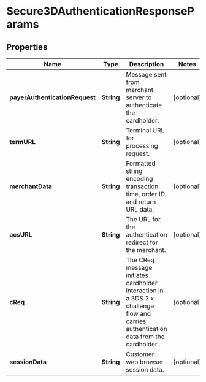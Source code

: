 

# Secure3DAuthenticationResponseParams

## Properties

Name | Type | Description | Notes
------------ | ------------- | ------------- | -------------
**payerAuthenticationRequest** | **String** | Message sent from merchant server to authenticate the cardholder. |  [optional]
**termURL** | **String** | Terminal URL for processing request. |  [optional]
**merchantData** | **String** | Formatted string encoding transaction time, order ID, and return URL data. |  [optional]
**acsURL** | **String** | The URL for the authentication redirect for the merchant. |  [optional]
**cReq** | **String** | The CReq message initiates cardholder interaction in a 3DS 2.x challenge flow and carries authentication data from the cardholder. |  [optional]
**sessionData** | **String** | Customer web browser session data. |  [optional]



